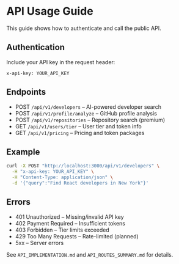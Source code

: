 # API Usage Guide

This guide shows how to authenticate and call the public API.

## Authentication
Include your API key in the request header:

```
x-api-key: YOUR_API_KEY
```

## Endpoints
- POST `/api/v1/developers` – AI-powered developer search
- POST `/api/v1/profile/analyze` – GitHub profile analysis
- POST `/api/v1/repositories` – Repository search (premium)
- GET `/api/v1/users/tier` – User tier and token info
- GET `/api/v1/pricing` – Pricing and token packages

## Example
```bash
curl -X POST "http://localhost:3000/api/v1/developers" \
  -H "x-api-key: YOUR_API_KEY" \
  -H "Content-Type: application/json" \
  -d '{"query":"Find React developers in New York"}'
```

## Errors
- 401 Unauthorized – Missing/invalid API key
- 402 Payment Required – Insufficient tokens
- 403 Forbidden – Tier limits exceeded
- 429 Too Many Requests – Rate-limited (planned)
- 5xx – Server errors

See `API_IMPLEMENTATION.md` and `API_ROUTES_SUMMARY.md` for details.
